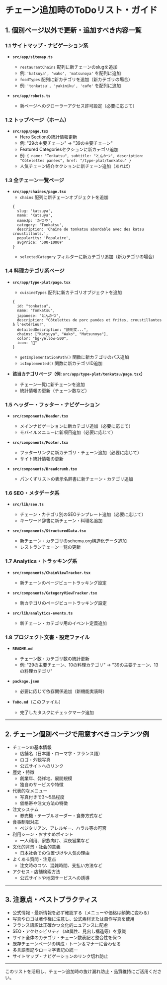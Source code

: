 # チェーン追加時のToDoリスト・ガイド

## 1. 個別ページ以外で更新・追加すべき内容一覧

### 1.1 サイトマップ・ナビゲーション系
- **`src/app/sitemap.ts`**
  - `restaurantChains` 配列に新チェーンのslugを追加
  - 例: `'katsuya', 'wako', 'matsunoya'` を配列に追加
  - `foodTypes` 配列に新カテゴリを追加（新カテゴリの場合）
  - 例: `'tonkatsu', 'yakiniku', 'cafe'` を配列に追加

- **`src/app/robots.ts`**
  - 新ページへのクローラーアクセス許可設定（必要に応じて）

### 1.2 トップページ（ホーム）
- **`src/app/page.tsx`**
  - Hero Sectionの統計情報更新
  - 例: "29の主要チェーン" → "39の主要チェーン"
  - Featured Categoriesセクションに新カテゴリ追加
  - 例: `{ name: "Tonkatsu", subtitle: "とんかつ", description: "Côtelettes panées", href: "/type-plat/tonkatsu" }`
  - 人気チェーン紹介セクションに新チェーン追加（あれば）

### 1.3 全チェーン一覧ページ
- **`src/app/chaines/page.tsx`**
  - `chains` 配列に新チェーンオブジェクトを追加
  ```tsx
  {
    slug: 'katsuya',
    name: 'Katsuya',
    nameJp: 'かつや',
    category: 'Tonkatsu',
    description: 'Chaîne de tonkatsu abordable avec des katsu croustillants.',
    popularity: 'Populaire',
    avgPrice: '500-1000¥'
  }
  ```
  - `selectedCategory` フィルターに新カテゴリ追加（新カテゴリの場合）

### 1.4 料理カテゴリ系ページ
- **`src/app/type-plat/page.tsx`**
  - `cuisineTypes` 配列に新カテゴリオブジェクトを追加
  ```tsx
  {
    id: "tonkatsu",
    name: "Tonkatsu",
    japanese: "とんかつ",
    description: "Côtelettes de porc panées et frites, croustillantes à l'extérieur",
    detailedDescription: "説明文...",
    chains: ["Katsuya", "Wako", "Matsunoya"],
    color: "bg-yellow-500",
    icon: "🍖"
  }
  ```
  - `getImplementationPath()` 関数に新カテゴリのパス追加
  - `isImplemented()` 関数に新カテゴリID追加

- **該当カテゴリページ（例: `src/app/type-plat/tonkatsu/page.tsx`）**
  - チェーン一覧に新チェーンを追加
  - 統計情報の更新（チェーン数など）

### 1.5 ヘッダー・フッター・ナビゲーション
- **`src/components/Header.tsx`**
  - メインナビゲーションに新カテゴリ追加（必要に応じて）
  - モバイルメニューに新項目追加（必要に応じて）

- **`src/components/Footer.tsx`**
  - フッターリンクに新カテゴリ・チェーン追加（必要に応じて）
  - サイト統計情報の更新

- **`src/components/Breadcrumb.tsx`**
  - パンくずリストの表示名辞書に新チェーン・カテゴリ追加

### 1.6 SEO・メタデータ系
- **`src/lib/seo.ts`**
  - チェーン・カテゴリ別のSEOテンプレート追加（必要に応じて）
  - キーワード辞書に新チェーン・料理名追加

- **`src/components/StructuredData.tsx`**
  - 新チェーン・カテゴリのschema.org構造化データ追加
  - レストランチェーン一覧の更新

### 1.7 Analytics・トラッキング系
- **`src/components/ChainViewTracker.tsx`**
  - 新チェーンのページビュートラッキング設定

- **`src/components/CategoryViewTracker.tsx`**
  - 新カテゴリのページビュートラッキング設定

- **`src/lib/analytics-events.ts`**
  - 新チェーン・カテゴリ用のイベント定義追加

### 1.8 プロジェクト文書・設定ファイル
- **`README.md`**
  - チェーン数・カテゴリ数の統計更新
  - 例: "29の主要チェーン、10の料理カテゴリ" → "39の主要チェーン、13の料理カテゴリ"

- **`package.json`**
  - 必要に応じて依存関係追加（新機能実装時）

- **`ToDo.md`**（このファイル）
  - 完了したタスクにチェックマーク追加

---

## 2. チェーン個別ページで用意すべきコンテンツ例

- チェーンの基本情報
  - 店舗名（日本語・ローマ字・フランス語）
  - ロゴ・外観写真
  - 公式サイトへのリンク
- 歴史・特徴
  - 創業年、発祥地、展開規模
  - 独自のサービスや特徴
- 代表的なメニュー
  - 写真付きで3〜5品程度
  - 価格帯や注文方法の特徴
- 注文システム
  - 券売機・テーブルオーダー・食券方式など
- 食事制限対応
  - ベジタリアン、アレルギー、ハラル等の可否
- 利用シーン・おすすめポイント
  - 一人利用、家族向け、深夜営業など
- 文化的背景・社会的意義
  - 日本社会での位置づけや人気の理由
- よくある質問・注意点
  - 注文時のコツ、混雑時間、支払い方法など
- アクセス・店舗検索方法
  - 公式サイトや地図サービスへの誘導

---

## 3. 注意点・ベストプラクティス

- 公式情報・最新情報を必ず確認する（メニューや価格は頻繁に変わる）
- 写真やロゴは著作権に注意し、公式素材または自作写真を使用
- フランス語訳は正確かつ文化的ニュアンスに配慮
- SEO・アクセシビリティ（alt属性、見出し構造等）を意識
- サイト全体のカテゴリ・チェーン数表記と整合性を保つ
- 既存チェーンページの構成・トーン＆マナーに合わせる
- 多言語表記やローマ字表記の統一
- サイトマップ・ナビゲーションのリンク切れ防止

---

このリストを活用し、チェーン追加時の抜け漏れ防止・品質維持にご活用ください。
